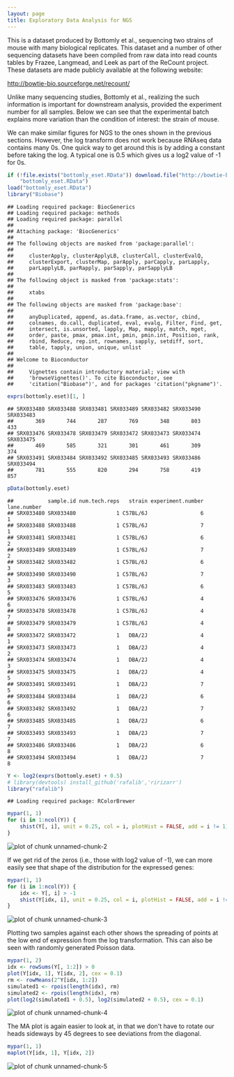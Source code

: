 ```yaml
---
layout: page
title: Exploratory Data Analysis for NGS
---
```





This is a dataset produced by Bottomly et al., sequencing two strains of mouse with many biological replicates. This dataset and a number of other sequencing datasets have been compiled from raw data into read counts tables by Frazee, Langmead, and Leek as part of the ReCount project. These datasets are made publicly available at the following website:

http://bowtie-bio.sourceforge.net/recount/

Unlike many sequencing studies, Bottomly et al., realizing the such information is important for downstream analysis, provided the experiment number for all samples. Below we can see that the experimental batch explains more variation than the condition of interest: the strain of mouse. 

We can make similar figures for NGS to the ones shown in the previous sections. However, the log transform does not work because RNAseq data contains many 0s. One quick way to get around this is by adding a constant before taking the log. A typical one is 0.5 which gives us a log2 value of -1 for 0s.


```r
if (!file.exists("bottomly_eset.RData")) download.file("http://bowtie-bio.sourceforge.net/recount/ExpressionSets/bottomly_eset.RData", 
    "bottomly_eset.RData")
load("bottomly_eset.RData")
library("Biobase")
```

```
## Loading required package: BiocGenerics
## Loading required package: methods
## Loading required package: parallel
## 
## Attaching package: 'BiocGenerics'
## 
## The following objects are masked from 'package:parallel':
## 
##     clusterApply, clusterApplyLB, clusterCall, clusterEvalQ,
##     clusterExport, clusterMap, parApply, parCapply, parLapply,
##     parLapplyLB, parRapply, parSapply, parSapplyLB
## 
## The following object is masked from 'package:stats':
## 
##     xtabs
## 
## The following objects are masked from 'package:base':
## 
##     anyDuplicated, append, as.data.frame, as.vector, cbind,
##     colnames, do.call, duplicated, eval, evalq, Filter, Find, get,
##     intersect, is.unsorted, lapply, Map, mapply, match, mget,
##     order, paste, pmax, pmax.int, pmin, pmin.int, Position, rank,
##     rbind, Reduce, rep.int, rownames, sapply, setdiff, sort,
##     table, tapply, union, unique, unlist
## 
## Welcome to Bioconductor
## 
##     Vignettes contain introductory material; view with
##     'browseVignettes()'. To cite Bioconductor, see
##     'citation("Biobase")', and for packages 'citation("pkgname")'.
```

```r
exprs(bottomly.eset)[1, ]
```

```
## SRX033480 SRX033488 SRX033481 SRX033489 SRX033482 SRX033490 SRX033483 
##       369       744       287       769       348       803       433 
## SRX033476 SRX033478 SRX033479 SRX033472 SRX033473 SRX033474 SRX033475 
##       469       585       321       301       461       309       374 
## SRX033491 SRX033484 SRX033492 SRX033485 SRX033493 SRX033486 SRX033494 
##       781       555       820       294       758       419       857
```

```r
pData(bottomly.eset)
```

```
##           sample.id num.tech.reps   strain experiment.number lane.number
## SRX033480 SRX033480             1 C57BL/6J                 6           1
## SRX033488 SRX033488             1 C57BL/6J                 7           1
## SRX033481 SRX033481             1 C57BL/6J                 6           2
## SRX033489 SRX033489             1 C57BL/6J                 7           2
## SRX033482 SRX033482             1 C57BL/6J                 6           3
## SRX033490 SRX033490             1 C57BL/6J                 7           3
## SRX033483 SRX033483             1 C57BL/6J                 6           5
## SRX033476 SRX033476             1 C57BL/6J                 4           6
## SRX033478 SRX033478             1 C57BL/6J                 4           7
## SRX033479 SRX033479             1 C57BL/6J                 4           8
## SRX033472 SRX033472             1   DBA/2J                 4           1
## SRX033473 SRX033473             1   DBA/2J                 4           2
## SRX033474 SRX033474             1   DBA/2J                 4           3
## SRX033475 SRX033475             1   DBA/2J                 4           5
## SRX033491 SRX033491             1   DBA/2J                 7           5
## SRX033484 SRX033484             1   DBA/2J                 6           6
## SRX033492 SRX033492             1   DBA/2J                 7           6
## SRX033485 SRX033485             1   DBA/2J                 6           7
## SRX033493 SRX033493             1   DBA/2J                 7           7
## SRX033486 SRX033486             1   DBA/2J                 6           8
## SRX033494 SRX033494             1   DBA/2J                 7           8
```



```r
Y <- log2(exprs(bottomly.eset) + 0.5)
# library(devtools) install_github('rafalib','ririzarr')
library("rafalib")
```

```
## Loading required package: RColorBrewer
```

```r
mypar(1, 1)
for (i in 1:ncol(Y)) {
    shist(Y[, i], unit = 0.25, col = i, plotHist = FALSE, add = i != 1)
}
```

![plot of chunk unnamed-chunk-2](figure/EDA_plots_for_NGS-unnamed-chunk-2.png) 


If we get rid of the zeros (i.e., those with log2 value of -1), we can more easily see that shape of the distribution for the expressed genes:


```r
mypar(1, 1)
for (i in 1:ncol(Y)) {
    idx <- Y[, i] > -1
    shist(Y[idx, i], unit = 0.25, col = i, plotHist = FALSE, add = i != 1)
}
```

![plot of chunk unnamed-chunk-3](figure/EDA_plots_for_NGS-unnamed-chunk-3.png) 


Plotting two samples against each other shows the spreading of points at the low end of expression from the log transformation. This can also be seen with randomly generated Poisson data.


```r
mypar(1, 2)
idx <- rowSums(Y[, 1:2]) > 0
plot(Y[idx, 1], Y[idx, 2], cex = 0.1)
rm <- rowMeans(2^Y[idx, 1:2])
simulated1 <- rpois(length(idx), rm)
simulated2 <- rpois(length(idx), rm)
plot(log2(simulated1 + 0.5), log2(simulated2 + 0.5), cex = 0.1)
```

![plot of chunk unnamed-chunk-4](figure/EDA_plots_for_NGS-unnamed-chunk-4.png) 


The MA plot is again easier to look at, in that we don't have to rotate our heads sideways by 45 degrees to see deviations from the diagonal.


```r
mypar(1, 1)
maplot(Y[idx, 1], Y[idx, 2])
```

![plot of chunk unnamed-chunk-5](figure/EDA_plots_for_NGS-unnamed-chunk-5.png) 



